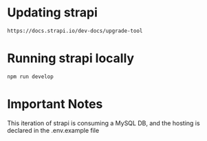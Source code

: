 # Updating strapi

```bash
https://docs.strapi.io/dev-docs/upgrade-tool
```

# Running strapi locally

```bash
npm run develop
```

# Important Notes
This iteration of strapi is consuming a MySQL DB, and the hosting is declared in the .env.example file
